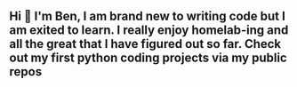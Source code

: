 ## Hi 👋 I'm Ben, I am brand new to writing code but I am exited to learn. I really enjoy homelab-ing and all the great that I have figured out so far. Check out my first python coding projects via my public repos 


